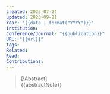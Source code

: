 ```yaml
---
created: 2023-07-24
updated: 2023-09-21
Year: '{{date | format("YYYY")}}'
Institution: 
Conference/Journal: "{{publication}}"
URL: "{{url}}"
tags: 
Related: 
Read: 
Contributions:
---
```

> [!Abstract]  
> {{abstractNote}}  
